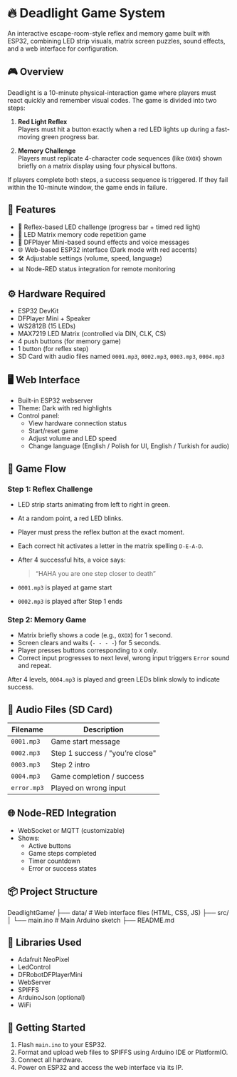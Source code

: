 # 🔥 Deadlight Game System

An interactive escape-room-style reflex and memory game built with ESP32, combining LED strip visuals, matrix screen puzzles, sound effects, and a web interface for configuration.

## 🎮 Overview

Deadlight is a 10-minute physical-interaction game where players must react quickly and remember visual codes. The game is divided into two steps:

1. **Red Light Reflex**  
   Players must hit a button exactly when a red LED lights up during a fast-moving green progress bar.

2. **Memory Challenge**  
   Players must replicate 4-character code sequences (like `OXOX`) shown briefly on a matrix display using four physical buttons.

If players complete both steps, a success sequence is triggered. If they fail within the 10-minute window, the game ends in failure.

## 🧠 Features

- 🎯 Reflex-based LED challenge (progress bar + timed red light)
- 🔢 LED Matrix memory code repetition game
- 🎵 DFPlayer Mini-based sound effects and voice messages
- 🌐 Web-based ESP32 interface (Dark mode with red accents)
- 🛠️ Adjustable settings (volume, speed, language)
- 📊 Node-RED status integration for remote monitoring

## ⚙️ Hardware Required

- ESP32 DevKit
- DFPlayer Mini + Speaker
- WS2812B (15 LEDs)
- MAX7219 LED Matrix (controlled via DIN, CLK, CS)
- 4 push buttons (for memory game)
- 1 button (for reflex step)
- SD Card with audio files named `0001.mp3`, `0002.mp3`, `0003.mp3`, `0004.mp3`

## 🖥️ Web Interface

- Built-in ESP32 webserver
- Theme: Dark with red highlights
- Control panel:
  - View hardware connection status
  - Start/reset game
  - Adjust volume and LED speed
  - Change language (English / Polish for UI, English / Turkish for audio)

## 🧪 Game Flow

### Step 1: Reflex Challenge

- LED strip starts animating from left to right in green.
- At a random point, a red LED blinks.
- Player must press the reflex button at the exact moment.
- Each correct hit activates a letter in the matrix spelling `D-E-A-D`.
- After 4 successful hits, a voice says:
  
  > “HAHA you are one step closer to death”

- `0001.mp3` is played at game start  
- `0002.mp3` is played after Step 1 ends

### Step 2: Memory Game

- Matrix briefly shows a code (e.g., `OXOX`) for 1 second.
- Screen clears and waits (`- - - -`) for 5 seconds.
- Player presses buttons corresponding to `X` only.
- Correct input progresses to next level, wrong input triggers `Error` sound and repeat.

After 4 levels, `0004.mp3` is played and green LEDs blink slowly to indicate success.

## 📂 Audio Files (SD Card)

| Filename   | Description                    |
|------------|--------------------------------|
| `0001.mp3` | Game start message             |
| `0002.mp3` | Step 1 success / "you’re close"|
| `0003.mp3` | Step 2 intro                   |
| `0004.mp3` | Game completion / success      |
| `error.mp3`| Played on wrong input          |

## 🌐 Node-RED Integration

- WebSocket or MQTT (customizable)
- Shows:
  - Active buttons
  - Game steps completed
  - Timer countdown
  - Error or success states

## 📦 Project Structure

DeadlightGame/
├── data/ # Web interface files (HTML, CSS, JS)
├── src/
│ └── main.ino # Main Arduino sketch
├── README.md


## 🧰 Libraries Used

- Adafruit NeoPixel
- LedControl
- DFRobotDFPlayerMini
- WebServer
- SPIFFS
- ArduinoJson (optional)
- WiFi

## 🏁 Getting Started

1. Flash `main.ino` to your ESP32.
2. Format and upload web files to SPIFFS using Arduino IDE or PlatformIO.
3. Connect all hardware.
4. Power on ESP32 and access the web interface via its IP.